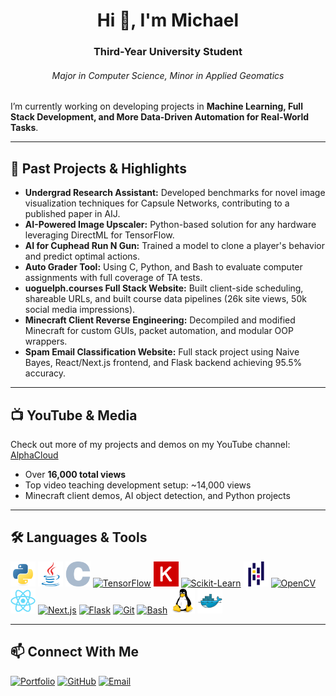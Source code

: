 <h1 align="center">Hi 👋, I'm Michael</h1>
<h3 align="center">Third-Year University Student</h3>
<h6 align="center">Major in Computer Science, Minor in Applied Geomatics</h6>

I’m currently working on developing projects in **Machine Learning, Full Stack Development, and More Data-Driven Automation for Real-World Tasks**.

---

## 🚀 Past Projects & Highlights
- **Undergrad Research Assistant:** Developed benchmarks for novel image visualization techniques for Capsule Networks, contributing to a published paper in AIJ.
- **AI-Powered Image Upscaler:** Python-based solution for any hardware leveraging DirectML for TensorFlow.
- **AI for Cuphead Run N Gun:** Trained a model to clone a player's behavior and predict optimal actions.
- **Auto Grader Tool:** Using C, Python, and Bash to evaluate computer assignments with full coverage of TA tests.
- **uoguelph.courses Full Stack Website:** Built client-side scheduling, shareable URLs, and built course data pipelines (26k site views, 50k social media impressions).
- **Minecraft Client Reverse Engineering:** Decompiled and modified Minecraft for custom GUIs, packet automation, and modular OOP wrappers.
- **Spam Email Classification Website:** Full stack project using Naive Bayes, React/Next.js frontend, and Flask backend achieving 95.5% accuracy.

---

## 📺 YouTube & Media
Check out more of my projects and demos on my YouTube channel: [AlphaCloud](https://www.youtube.com/@AlphaCloud)  
- Over **16,000 total views**  
- Top video teaching development setup: ~14,000 views  
- Minecraft client demos, AI object detection, and Python projects

---

## 🛠 Languages & Tools
<p align="left">
<a href="https://www.python.org/" target="_blank"><img src="https://raw.githubusercontent.com/devicons/devicon/master/icons/python/python-original.svg" alt="Python" width="40" height="40"/></a>
<a href="https://www.java.com/" target="_blank"><img src="https://raw.githubusercontent.com/devicons/devicon/master/icons/java/java-original.svg" alt="Java" width="40" height="40"/></a>
<a href="https://www.cprogramming.com/" target="_blank"><img src="https://raw.githubusercontent.com/devicons/devicon/master/icons/c/c-original.svg" alt="C" width="40" height="40"/></a>
<a href="https://www.tensorflow.org/" target="_blank"><img src="https://www.vectorlogo.zone/logos/tensorflow/tensorflow-icon.svg" alt="TensorFlow" width="40" height="40"/></a>
<a href="https://keras.io/" target="_blank"><img src="https://raw.githubusercontent.com/devicons/devicon/master/icons/keras/keras-original.svg" alt="Keras" width="40" height="40"/></a>
<a href="https://scikit-learn.org/" target="_blank"><img src="https://upload.wikimedia.org/wikipedia/commons/0/05/Scikit_learn_logo_small.svg" alt="Scikit-Learn" width="40" height="40"/></a>
<a href="https://pandas.pydata.org/" target="_blank"><img src="https://raw.githubusercontent.com/devicons/devicon/2ae2a900d2f041da66e950e4d48052658d850630/icons/pandas/pandas-original.svg" alt="Pandas" width="40" height="40"/></a>
<a href="https://opencv.org/" target="_blank"><img src="https://www.vectorlogo.zone/logos/opencv/opencv-icon.svg" alt="OpenCV" width="40" height="40"/></a>
<a href="https://react.dev/" target="_blank"><img src="https://raw.githubusercontent.com/devicons/devicon/master/icons/react/react-original.svg" alt="React" width="40" height="40"/></a>
<a href="https://nextjs.org/" target="_blank"><img src="https://cdn.worldvectorlogo.com/logos/nextjs-2.svg" alt="Next.js" width="40" height="40"/></a>
<a href="https://flask.palletsprojects.com/" target="_blank"><img src="https://www.vectorlogo.zone/logos/pocoo_flask/pocoo_flask-icon.svg" alt="Flask" width="40" height="40"/></a>
<a href="https://git-scm.com/" target="_blank"><img src="https://www.vectorlogo.zone/logos/git-scm/git-scm-icon.svg" alt="Git" width="40" height="40"/></a>
<a href="https://www.gnu.org/software/bash/" target="_blank"><img src="https://www.vectorlogo.zone/logos/gnu_bash/gnu_bash-icon.svg" alt="Bash" width="40" height="40"/></a>
<a href="https://www.linux.org/" target="_blank"><img src="https://raw.githubusercontent.com/devicons/devicon/master/icons/linux/linux-original.svg" alt="Linux" width="40" height="40"/></a>
<a href="https://www.docker.com/" target="_blank"><img src="https://raw.githubusercontent.com/devicons/devicon/master/icons/docker/docker-original.svg" alt="Docker" width="40" height="40"/></a>
</p>

---

## 📫 Connect With Me
<p align="left">
<a href="https://alphacloudx.github.io/"><img src="https://img.icons8.com/ios-filled/50/000000/domain.png" alt="Portfolio" width="30"/></a>
<a href="https://github.com/AlphaCloudX"><img src="https://img.icons8.com/ios-glyphs/30/000000/github.png" alt="GitHub"/></a>
<a href="mailto:michaelczomko@gmail.com"><img src="https://img.icons8.com/ios-filled/50/000000/new-post.png" alt="Email" width="30"/></a>
</p>
